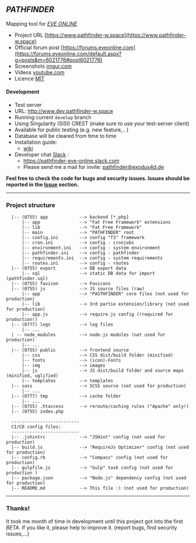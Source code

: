 ## *PATHFINDER*
Mapping tool for [*EVE ONLINE*](https://www.eveonline.com)

- Project URL [https://www.pathfinder-w.space](https://www.pathfinder-w.space)
- Official forum post [https://forums.eveonline.com](https://forums.eveonline.com/default.aspx?g=posts&m=6021776#post6021776)
- Screenshots [imgur.com](http://imgur.com/a/k2aVa)
- Videos [youtube.com](https://www.youtube.com/channel/UC7HU7XEoMbqRwqxDTbMjSPg)
- Licence [MIT](http://opensource.org/licenses/MIT)

#### Development
-  Test server
  - URL: http://www.dev.pathfinder-w.space
  - Running current `develop` branch
  - Using Singularity (SISI) CREST (make sure to use your test-server client)
  - Available for public testing (e.g. new feature,.. )
  - Database will be cleared from time to time
- Installation guide:
  - [wiki](https://github.com/exodus4d/pathfinder/wiki)
- Developer chat [Slack](https://slack.com) :
  - https://pathfinder-eve-online.slack.com
  - Please send me a mail for invite: pathfinder@exodus4d.de

**Feel free to check the code for bugs and security issues.
Issues should be reported in the [Issue](https://github.com/exodus4d/pathfinder/issues) section.**

***

### Project structure

```
  |-- (0755) app            --> backend [*.php]
      |-- app               --> "Fat Free Framework" extensions
      |-- lib               --> "Fat Free Framework"
      |-- main              --> "PATHFINDER" root
      |-- config.ini        --> config "f3" framework
      |-- cron.ini          --> config - cronjobs
      |-- environment.ini   --> config - system environment
      |-- pathfinder.ini    --> config - pathfinder
      |-- requirements.ini  --> config - system requirements
      |-- routes.ini        --> config - routes
  |-- (0755) export         --> DB export data
      |-- sql               --> static DB data for import (pathfinder.sql)
  |-- (0755) favicon        --> Favicons
  |-- (0755) js             --> JS source files (raw)
      |-- app               --> "PASTHFINDER" core files (not used for production)
      |-- lib               --> 3rd partie extension/library (not used for production)
      |-- app.js            --> require.js config (!required for production!)
  |-- (0777) logs           --> log files
      |-- ...
  | -- node_modules         --> node.js modules (not used for production)
      |-- ...
  |-- (0755) public         --> frontend source
      |-- css               --> CSS dist/build folder (minified)
      |-- fonts             --> (icon)-Fonts
      |-- img               --> images
      |-- js                --> JS dist/build folder and source maps (minified, uglified)
      |-- templates         --> templates
  |-- sass                  --> SCSS source (not used for production)
      |-- ...
  |-- (0777) tmp            --> cache folder
      |-- ...
  |-- (0755) .htaccess      --> reroute/caching rules ("Apache" only!)
  |-- (0755) index.php

  --------------------------
  CI/CD config files:
  --------------------------
  |-- .jshintrc             --> "JSHint" config (not used for production)
  |-- build.js              --> "RequireJs Optimizer" config (not used for production)
  |-- config.rb             --> "Compass" config (not used for production)
  |-- gulpfile.js           --> "Gulp" task config (not used for production )
  |-- package.json          --> "Node.js" dependency config (not used for production)
  |-- README.md             --> This file :) (not used for production)
```

***

### Thanks!

It took me month of time in development until this project got into the first *BETA*. If you like it, please help to improve it.
(report bugs, find security issues,...)
